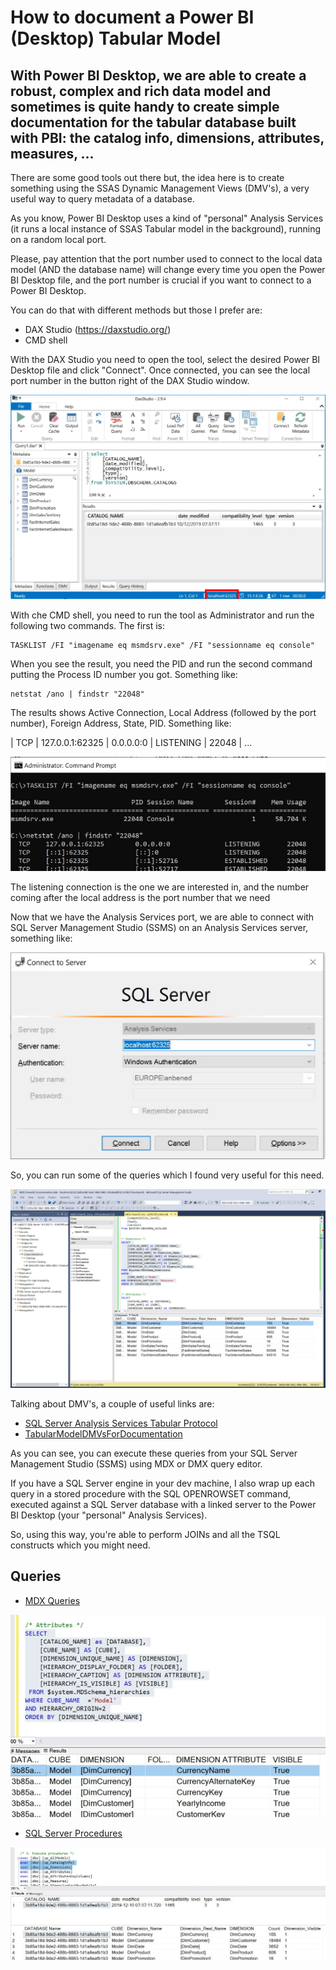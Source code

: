 # How to document a Power BI (Desktop) Tabular Model

## With Power BI Desktop, we are able to create a robust, complex and rich data model and sometimes is quite handy to create simple documentation for the tabular database built with PBI: the catalog info, dimensions, attributes, measures, ...

There are some good tools out there but, the idea here is to create something using the SSAS Dynamic Management Views (DMV's), a very useful way to query metadata of a database. 

As you know, Power BI Desktop uses a kind of "personal" Analysis Services (it runs a local instance of SSAS Tabular model in the background), running on a random local port.

Please, pay attention that the port number used to connect to the local data model (AND the database name) will change every time you open the Power BI Desktop file, and the port number is crucial if you want to connect to a Power BI Desktop.

You can do that with different methods but those I prefer are:
- DAX Studio (https://daxstudio.org/)
- CMD shell

With the DAX Studio you need to open the tool, select the desired Power BI Desktop file and click "Connect".
Once connected, you can see the local port number in the button right of the DAX Studio window.

![DAX Studio](images/daxstudio.JPG)

With che CMD shell, you need to run the tool as Administrator and run the following two commands.
The first is:
```
TASKLIST /FI "imagename eq msmdsrv.exe" /FI "sessionname eq console"
```
When you see the result, you need the PID and run the second command putting the Process ID number you got.
Something like:
```
netstat /ano | findstr "22048"
```
The results shows Active Connection, Local Address (followed by the port number), Foreign Address, State, PID. Something like:

| TCP | 127.0.0.1:62325 | 0.0.0.0:0 | LISTENING | 22048 |
...

![CMD Shell](images/cmdshell.jpg)

The listening connection is the one we are interested in, and the number coming after the local address is the port number that we need

Now that we have the Analysis Services port, we are able to connect with SQL Server Management Studio (SSMS) on an Analysis Services server, something like: 

![SQL Server Management Studio](images/ssms.jpg)

So, you can run some of the queries which I found very useful for this need. 

![MDX Query](images/querymdx.jpg)

Talking about DMV's, a couple of useful links are:
- [SQL Server Analysis Services Tabular Protocol](https://docs.microsoft.com/en-us/openspecs/sql_server_protocols/ms-ssas-t/f85cd3b9-690c-4bc7-a1f0-a854d7daecd8)
- [TabularModelDMVsForDocumentation](https://gist.github.com/mlongoria/a9a0bff0f51a5e9c200b9c8b378d79da)

As you can see, you can execute these queries from your SQL Server Management Studio (SSMS) using MDX or DMX query editor.


If you have a SQL Server engine in your dev machine, I also wrap up each query in a stored procedure with the SQL OPENROWSET command, executed against a SQL Server database with a linked server to the Power BI Desktop (your "personal" Analysis Services).

So, using this way, you're able to perform JOINs and all the TSQL constructs which you might need.

## Queries
- [MDX Queries](PBIDocumentation_MDX_Queries.sql)

![MDX Demo](images/mdx.JPG)

- [SQL Server Procedures](PBIDocumentation_SQL_Procedures.sql)

![SQL Demo](images/sql.JPG)
